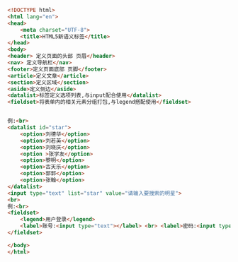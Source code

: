 
<BlogInfo id="379" title="31.html新语义标签" author="白日梦想猿" pv=0 read_times=0 pre_cost_time=0分41秒 category="html5学习" tag_list="['html5学习']" create_time="2020.07.15 16:36:19" update_time="2020.07.15 16:54:11" />

```html
<!DOCTYPE html>
<html lang="en">
<head>
    <meta charset="UTF-8">
    <title>HTML5新语义标签</title>
</head>
<body>
<header> 定义页面的头部 页眉</header>
<nav> 定义导航栏</nav>
<footer>定义页面底部 页脚</footer>
<article>定义文章</article>
<section>定义区域</section>
<aside>定义侧边</aside>
<datalist>标签定义选项列表,与input配合使用</datalist>
<fieldset>将表单内的相关元素分组打包,与legend搭配使用</fieldset>


例:<br>
<datalist id="star">
    <option>刘德华</option>
    <option>刘若英</option>
    <option>刘晓庆</option>
    <option >张学友</option>
    <option>黎明</option>
    <option>古天乐</option>
    <option>郭郭</option>
    <option>张翰</option>
</datalist>
<input type="text" list="star" value="请输入要搜索的明星">
<br>
例:<br>
<fieldset>
    <legend>用户登录</legend>
    <label>账号:<input type="text"></label> <br> <label>密码:<input type="password"></label> <br><input type="submit" value="登录">
</fieldset>

</body>
</html>
```
